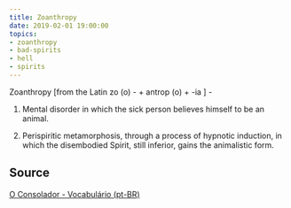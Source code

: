 ```yaml
---
title: Zoanthropy
date: 2019-02-01 19:00:00
topics:
- zoanthropy 
- bad-spirits
- hell
- spirits
---
```


Zoanthropy [from the Latin zo (o) - + antrop (o) + -ia ] - 

1. Mental disorder in which the sick person believes himself to be an animal. 

2. Perispiritic metamorphosis, through a process of hypnotic induction, in which the 
disembodied Spirit, still inferior, gains the animalistic form.

## Source
[O Consolador - Vocabulário (pt-BR)](http://www.oconsolador.com.br/linkfixo/vocabulario/principal.html)

